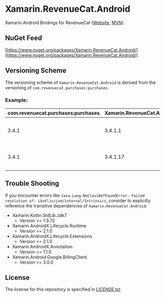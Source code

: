 # Xamarin.RevenueCat.Android

Xamarin.Android Bindings for RevenueCat ([Website](https://www.revenuecat.com/), [MVN](https://mvnrepository.com/artifact/com.revenuecat.purchases/purchases)).

## NuGet Feed

[https://www.nuget.org/packages/Xamarin.RevenueCat.Android/](https://www.nuget.org/packages/Xamarin.RevenueCat.Android/)

## Versioning Scheme

The versioning scheme of `Xamarin.RevenueCat.Android` is derived from the versioning of `com.revenuecat.purchases:purchases`.

### Example:

| com.revenuecat.purchases:purchases | Xamarin.RevenueCat.Android | Note |
|:--|:--|:--|
| 3.4.1 | 3.4.1.1 | First version of bindings for 3.4.1 |
| 3.4.1 | 3.4.1.17 | Bindings for 3.4.1 containing fixes |

## Trouble Shooting

If you encounter errors like `Java.Lang.NoClassDefFoundError: Failed resolution of: Lkotlin/jvm/internal/Intrinsics`, consider to explicitly reference the transitive dependencies of `Xamarin.RevenueCat.Android`:

* Xamarin.Kotlin.StdLib.Jdk7
	* Version >= 1.3.72
* Xamarin.AndroidX.Lifecycle.Runtime
	* Version >= 2.1.0
* Xamarin.AndroidX.Lifecycle.Extensions
	* Version >= 2.1.0
* Xamarin.AndroidX.Annotation
	* Version >= 1.1.0
* Xamarin.Android.Google.BillingClient
	* Version >= 3.0.0

## License

The license for this repository is specified in 
[LICENSE.txt](LICENSE.txt)
